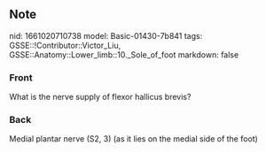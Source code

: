 ## Note
nid: 1661020710738
model: Basic-01430-7b841
tags: GSSE::!Contributor::Victor_Liu, GSSE::Anatomy::Lower_limb::10._Sole_of_foot
markdown: false

### Front
<div>
  What is the nerve supply of flexor hallicus brevis?
</div>

### Back
Medial plantar nerve (S2, 3) (as it lies on the medial side of the foot)
